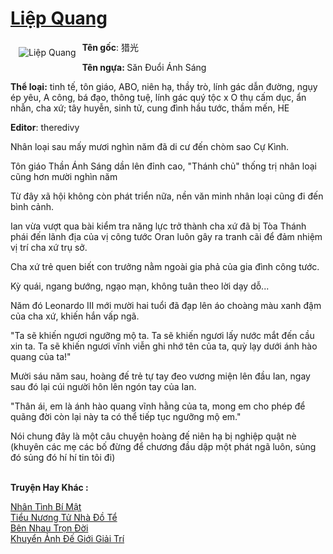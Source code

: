 <a href="https://utruyen.com/liep-quang/24717/" title="Liệp Quang"><h1>Liệp Quang</h1></a><div style="display:table"><img align="right" style="float: left; padding: 10px;" src="https://utruyen.com/images/story/200x260/liep-quang.jpg" alt="Liệp Quang"><b>Tên gốc</b>: 猎光<p></p><b>Tên ngựa: </b>Săn Đuổi Ánh Sáng<p></p><b>Thể loại:</b> tinh tế, tôn giáo, ABO, niên hạ, thầy trò, lính gác dẫn đường, ngụy ép yêu, A công, bá đạo, thông tuệ, lính gác quý tộc x O thụ cấm dục, ẩn nhẫn, cha xứ; tây huyễn, sinh tử, cung đình hầu tước, thầm mến, HE<p></p><b>Editor</b>: theredivy<p></p>Nhân loại sau mấy mươi nghìn năm đã di cư đến chòm sao Cự Kình.<p></p>Tôn giáo Thần Ánh Sáng dần lên đỉnh cao, "Thánh chủ" thống trị nhân loại cũng hơn mười nghìn năm<p></p>Từ đây xã hội không còn phát triển nữa, nền văn minh nhân loại cũng đi đến bình cảnh.<p></p>Ian vừa vượt qua bài kiểm tra năng lực trở thành cha xứ đã bị Tòa Thánh phái đến lãnh địa của vị công tước Oran luôn gây ra tranh cãi để đảm nhiệm vị trí cha xứ trụ sở.<p></p>Cha xứ trẻ quen biết con trưởng nằm ngoài gia phả của gia đình công tước.<p></p>Kỳ quái, ngang bướng, ngạo mạn, không tuân theo lời dạy dỗ...<p></p>Năm đó Leonardo III mới mười hai tuổi đã đạp lên áo choàng màu xanh đậm của cha xứ, khiến hắn vấp ngã.<p></p>"Ta sẽ khiến ngươi ngưỡng mộ ta. Ta sẽ khiến ngươi lấy nước mắt đến cầu xin ta. Ta sẽ khiến ngươi vĩnh viễn ghi nhớ tên của ta, quỳ lạy dưới ánh hào quang của ta!"<p></p>Mười sáu năm sau, hoàng đế trẻ tự tay đeo vương miện lên đầu Ian, ngay sau đó lại cúi người hôn lên ngón tay của Ian.<p></p>"Thân ái, em là ánh hào quang vĩnh hằng của ta, mong em cho phép để quãng đời còn lại này ta có thể tiếp tục ngưỡng mộ em."<p></p>Nói chung đây là một câu chuyện hoàng đế niên hạ bị nghiệp quật nè (khuyên các mẹ các bố đừng để chương đầu dập một phát ngã luôn, sủng đó sủng đó hí hí tin tôi đi)</div><p><br><b>Truyện Hay Khác :</b></p><a href="https://utruyen.com/nhan-tinh-bi-mat/22576/" alt="Nhân Tình Bí Mật">Nhân Tình Bí Mật</a><br/><a href="https://github.com/quanluxury/ngontinhhot/tree/master/truyenhay/19098/" alt="Tiểu Nương Tử Nhà Đồ Tể">Tiểu Nương Tử Nhà Đồ Tể</a><br/><a href="https://github.com/quanluxury/truyenhot/tree/master/truyenhay/650/" alt="Bên Nhau Trọn Đời">Bên Nhau Trọn Đời</a><br/><a href="https://github.com/quanluxury/ngontinh_sac/tree/master/truyenhay/18784/" alt="Khuyển Ảnh Đế Giới Giải Trí">Khuyển Ảnh Đế Giới Giải Trí</a><br/>
